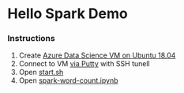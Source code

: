 # Hello Spark Demo

### Instructions

1. Create [Azure Data Science VM on Ubuntu 18.04](https://docs.microsoft.com/en-us/azure/machine-learning/data-science-virtual-machine/dsvm-ubuntu-intro)
2. Connect to VM [via Putty](https://www.skyverge.com/blog/how-to-set-up-an-ssh-tunnel-with-putty/) with SSH tunell
3. Open [start.sh](start.sh)
4. Open [spark-word-count.ipynb](spark-word-count.ipynb)
